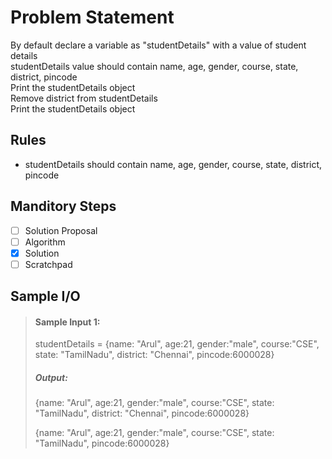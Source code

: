 # Problem Statement   

By default declare a variable as "studentDetails" with a value of student details            
studentDetails value should contain name, age, gender, course, state, district, pincode            
Print the studentDetails object            
Remove district from studentDetails            
Print the studentDetails object            

## Rules
* studentDetails should contain name, age, gender, course, state, district, pincode            

## Manditory Steps

- [ ] Solution Proposal
- [ ] Algorithm
- [x] Solution
- [ ] Scratchpad

## Sample I/O

> #### Sample Input 1:
> studentDetails = {name: "Arul", age:21, gender:"male", course:"CSE", state: "TamilNadu", district: "Chennai", pincode:6000028}
> 
> ##### Output:
> {name: "Arul", age:21, gender:"male", course:"CSE", state: "TamilNadu", district: "Chennai", pincode:6000028}
> 
> {name: "Arul", age:21, gender:"male", course:"CSE", state: "TamilNadu", pincode:6000028}
> 
